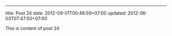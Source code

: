 ---
title: Post 24
date: 2012-09-01T00:48:59+07:00
updated: 2012-06-03T07:47:50+07:00

This is content of post 24
